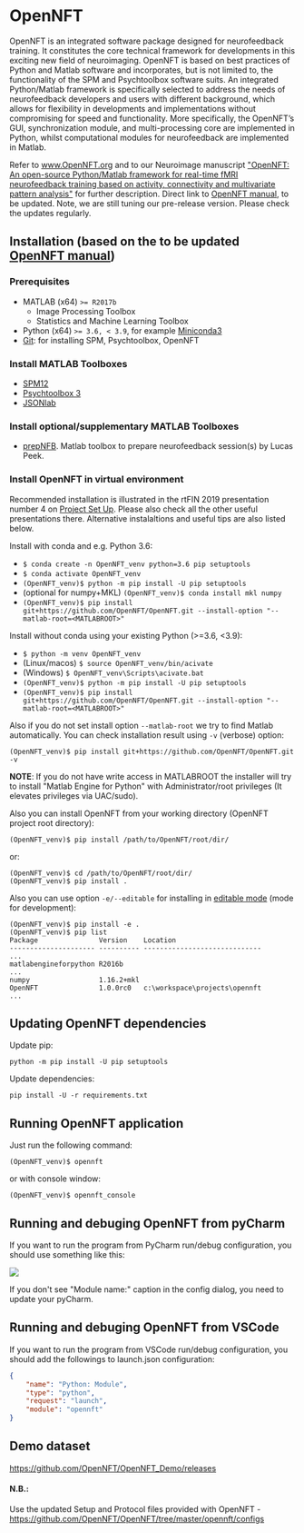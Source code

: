 # OpenNFT
OpenNFT is an integrated software package designed for neurofeedback training. It constitutes the core technical framework for developments in this exciting new field of neuroimaging. OpenNFT is based on best practices of Python and Matlab software and incorporates, but is not limited to, the functionality of the SPM and Psychtoolbox software suits. An integrated Python/Matlab framework is specifically selected to address the needs of neurofeedback developers and users with different background, which allows for flexibility in developments and implementations without compromising for speed and functionality. More specifically, the OpenNFT’s GUI, synchronization module, and multi-processing core are implemented in Python, whilst computational modules for neurofeedback are implemented in Matlab.

Refer to www.OpenNFT.org and to our Neuroimage manuscript ["OpenNFT: An open-source Python/Matlab framework for real-time fMRI neurofeedback training based on activity, connectivity and multivariate pattern analysis"](http://www.sciencedirect.com/science/article/pii/S1053811917305050) for further description.
Direct link to [OpenNFT manual](https://github.com/OpenNFT/opennft.github.io/blob/master/OpenNFT_Manual_v1.0.pdf), to be updated.
Note, we are still tuning our pre-release version. Please check the updates regularly.

## Installation (based on the to be updated [OpenNFT manual](https://github.com/OpenNFT/opennft.github.io/blob/master/OpenNFT_Manual_v1.0.pdf))

### Prerequisites
- MATLAB (x64) `>= R2017b`
    - Image Processing Toolbox
    - Statistics and Machine Learning Toolbox
- Python (x64) `>= 3.6, < 3.9`, for example [Miniconda3](https://docs.conda.io/en/latest/miniconda.html)
- [Git](https://git-scm.com/downloads): for installing SPM, Psychtoolbox, OpenNFT

### Install MATLAB Toolboxes
- [SPM12](https://github.com/spm/spm12.git)
- [Psychtoolbox 3](https://github.com/Psychtoolbox-3/Psychtoolbox-3.git)
- [JSONlab](https://uk.mathworks.com/matlabcentral/mlc-downloads/downloads/submissions/33381/versions/22/download/zip)

### Install optional/supplementary MATLAB Toolboxes
- [prepNFB](https://github.com/lucp88/prepNFB). Matlab toolbox to prepare neurofeedback session(s) by Lucas Peek.

### Install OpenNFT in virtual environment 
Recommended installation is illustrated in the rtFIN 2019 presentation number 4 on [Project Set Up](https://github.com/OpenNFT/Courses/releases/tag/1.0).
Please also check all the other useful presentations there.
Alternative instalaltions and useful tips are also listed below.

Install with conda and e.g. Python 3.6:
- `$ conda create -n OpenNFT_venv python=3.6 pip setuptools`
- `$ conda activate OpenNFT_venv`
- `(OpenNFT_venv)$ python -m pip install -U pip setuptools`
- (optional for numpy+MKL) `(OpenNFT_venv)$ conda install mkl numpy`
- `(OpenNFT_venv)$ pip install git+https://github.com/OpenNFT/OpenNFT.git --install-option "--matlab-root=<MATLABROOT>"`

Install without conda using your existing Python (>=3.6, <3.9):
- `$ python -m venv OpenNFT_venv`
- (Linux/macos) `$ source OpenNFT_venv/bin/acivate`
- (Windows) `$ OpenNFT_venv\Scripts\acivate.bat`
- `(OpenNFT_venv)$ python -m pip install -U pip setuptools`
- `(OpenNFT_venv)$ pip install git+https://github.com/OpenNFT/OpenNFT.git --install-option "--matlab-root=<MATLABROOT>"`

Also if you do not set install option `--matlab-root` we try to find Matlab automatically.
You can check installation result using `-v` (verbose) option:

```
(OpenNFT_venv)$ pip install git+https://github.com/OpenNFT/OpenNFT.git -v
```

**NOTE**: 
If you do not have write access in MATLABROOT the installer will try to install "Matlab Engine for Python" 
with Administrator/root privileges (It elevates privileges via UAC/sudo).

Also you can install OpenNFT from your working directory (OpenNFT project root directory):

```
(OpenNFT_venv)$ pip install /path/to/OpenNFT/root/dir/
```

or:

```
(OpenNFT_venv)$ cd /path/to/OpenNFT/root/dir/
(OpenNFT_venv)$ pip install .
```

Also you can use option `-e/--editable` for installing in [editable mode](https://pip.pypa.io/en/stable/reference/pip_install/#editable-installs) (mode for development):

```
(OpenNFT_venv)$ pip install -e .
(OpenNFT_venv)$ pip list
Package               Version    Location
--------------------- ---------- -----------------------------
...
matlabengineforpython R2016b
...
numpy                 1.16.2+mkl
OpenNFT               1.0.0rc0   c:\workspace\projects\opennft
...
```

## Updating OpenNFT dependencies

Update pip:

`python -m pip install -U pip setuptools`

Update dependencies:

`pip install -U -r requirements.txt`

## Running OpenNFT application

Just run the following command:

`(OpenNFT_venv)$ opennft`

or with console window:

`(OpenNFT_venv)$ opennft_console`

## Running and debuging OpenNFT from pyCharm

If you want to run the program from PyCharm run/debug configuration, you should use something like this:  

![ ](https://user-images.githubusercontent.com/1299189/59237394-d1408300-8c02-11e9-89be-6fc74125d078.png)  

If you don't see "Module name:" caption in the config dialog, you need to update your pyCharm.

## Running and debuging OpenNFT from VSCode

If you want to run the program from VSCode run/debug configuration, you should add the followings to launch.json configuration: 

```json
{
    "name": "Python: Module",
    "type": "python",
    "request": "launch",
    "module": "opennft"
}
```

## Demo dataset
https://github.com/OpenNFT/OpenNFT_Demo/releases 
 
#### N.B.:
Use the updated Setup and Protocol files provided with OpenNFT - https://github.com/OpenNFT/OpenNFT/tree/master/opennft/configs
